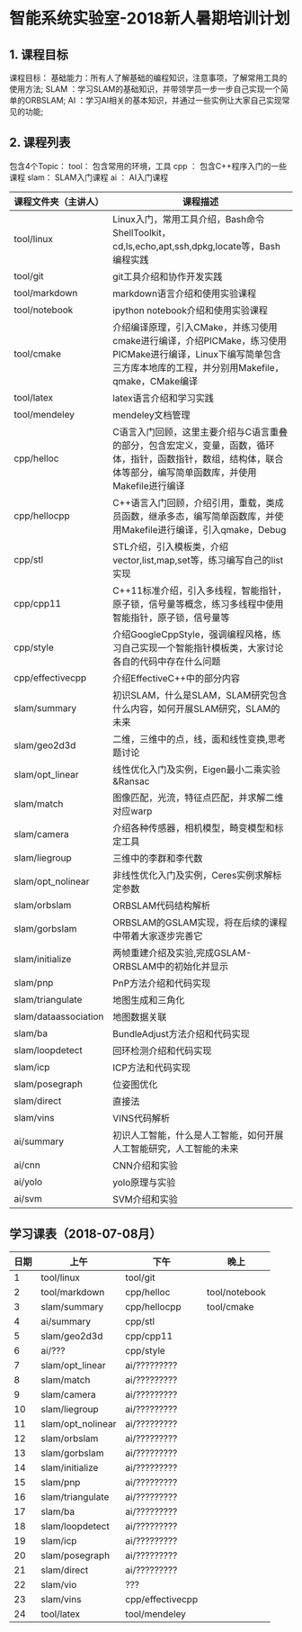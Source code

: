# 智能系统实验室-2018新人暑期培训计划

## 1. 课程目标
课程目标：
基础能力：所有人了解基础的编程知识，注意事项，了解常用工具的使用方法;
SLAM    ：学习SLAM的基础知识，并带领学员一步一步自己实现一个简单的ORBSLAM;
AI      ：学习AI相关的基本知识，并通过一些实例让大家自己实现常见的功能;

## 2. 课程列表
包含4个Topic：
tool： 包含常用的环境，工具
cpp ： 包含C++程序入门的一些课程
slam： SLAM入门课程
ai  ： AI入门课程

|课程文件夹（主讲人）|课程描述|
|-|-|
|tool/linux     |Linux入门，常用工具介绍，Bash命令ShellToolkit，cd,ls,echo,apt,ssh,dpkg,locate等，Bash编程实践|
|tool/git       |git工具介绍和协作开发实践|
|tool/markdown  |markdown语言介绍和使用实验课程|
|tool/notebook  |ipython notebook介绍和使用实验课程|
|tool/cmake     |介绍编译原理，引入CMake，并练习使用cmake进行编译，介绍PICMake，练习使用PICMake进行编译，Linux下编写简单包含三方库本地库的工程，并分别用Makefile，qmake，CMake编译|
|tool/latex     |latex语言介绍和学习实践|
|tool/mendeley  |mendeley文档管理|
|cpp/helloc     |C语言入门回顾，这里主要介绍与C语言重叠的部分，包含宏定义，变量，函数，循环体，指针，函数指针，数组，结构体，联合体等部分，编写简单函数库，并使用Makefile进行编译|
|cpp/hellocpp   |C++语言入门回顾，介绍引用，重载，类成员函数，继承多态，编写简单函数库，并使用Makefile进行编译，引入qmake，Debug|
|cpp/stl        |STL介绍，引入模板类，介绍vector,list,map,set等，练习编写自己的list实现|
|cpp/cpp11      |C++11标准介绍，引入多线程，智能指针，原子锁，信号量等概念，练习多线程中使用智能指针，原子锁，信号量等|
|cpp/style      |介绍GoogleCppStyle，强调编程风格，练习自己实现一个智能指针模板类，大家讨论各自的代码中存在什么问题|
|cpp/effectivecpp|介绍EffectiveC++中的部分内容|
|slam/summary   |初识SLAM，什么是SLAM，SLAM研究包含什么内容，如何开展SLAM研究，SLAM的未来|
|slam/geo2d3d   |二维，三维中的点，线，面和线性变换,思考题讨论|
|slam/opt_linear|线性优化入门及实例，Eigen最小二乘实验&Ransac|
|slam/match     |图像匹配，光流，特征点匹配，并求解二维对应warp|
|slam/camera    |介绍各种传感器，相机模型，畸变模型和标定工具|
|slam/liegroup  |三维中的李群和李代数|
|slam/opt_nolinear|非线性优化入门及实例，Ceres实例求解标定参数|
|slam/orbslam   |ORBSLAM代码结构解析|
|slam/gorbslam  |ORBSLAM的GSLAM实现，将在后续的课程中带着大家逐步完善它|
|slam/initialize|两帧重建介绍及实验,完成GSLAM-ORBSLAM中的初始化并显示|
|slam/pnp       |PnP方法介绍和代码实现|
|slam/triangulate|地图生成和三角化|
|slam/dataassociation|地图数据关联|
|slam/ba        |BundleAdjust方法介绍和代码实现|
|slam/loopdetect|回环检测介绍和代码实现|
|slam/icp       |ICP方法和代码实现|
|slam/posegraph |位姿图优化|
|slam/direct    |直接法|
|slam/vins      |VINS代码解析|
|ai/summary     |初识人工智能，什么是人工智能，如何开展人工智能研究，人工智能的未来|
|ai/cnn         |CNN介绍和实验|
|ai/yolo        |yolo原理与实验|
|ai/svm         |SVM介绍和实验|

## 学习课表（2018-07-08月）

|日期|上午|下午|晚上|
|-|-|-|-|
|1  |tool/linux       |tool/git           ||
|2  |tool/markdown    |cpp/helloc         |tool/notebook|
|3  |slam/summary     |cpp/hellocpp       |tool/cmake|
|4  |ai/summary       |cpp/stl            ||
|5  |slam/geo2d3d     |cpp/cpp11          |
|6  |ai/???           |cpp/style          ||
|7  |slam/opt_linear  |ai/?????????       |
|8  |slam/match       |ai/?????????       |
|9  |slam/camera      |ai/?????????       |
|10 |slam/liegroup    |ai/?????????       |
|11 |slam/opt_nolinear|ai/?????????       |
|12 |slam/orbslam     |ai/?????????|
|13 |slam/gorbslam    |ai/?????????|
|14 |slam/initialize  |ai/?????????|
|15 |slam/pnp         |ai/?????????|
|16 |slam/triangulate |ai/?????????|
|17 |slam/ba          |ai/?????????|
|18 |slam/loopdetect  |ai/?????????|
|19 |slam/icp         |ai/?????????|
|20 |slam/posegraph   |ai/????????? |
|21 |slam/direct      |ai/?????????|
|22 |slam/vio         |???|
|23 |slam/vins        |cpp/effectivecpp   |
|24 |tool/latex       |tool/mendeley|




